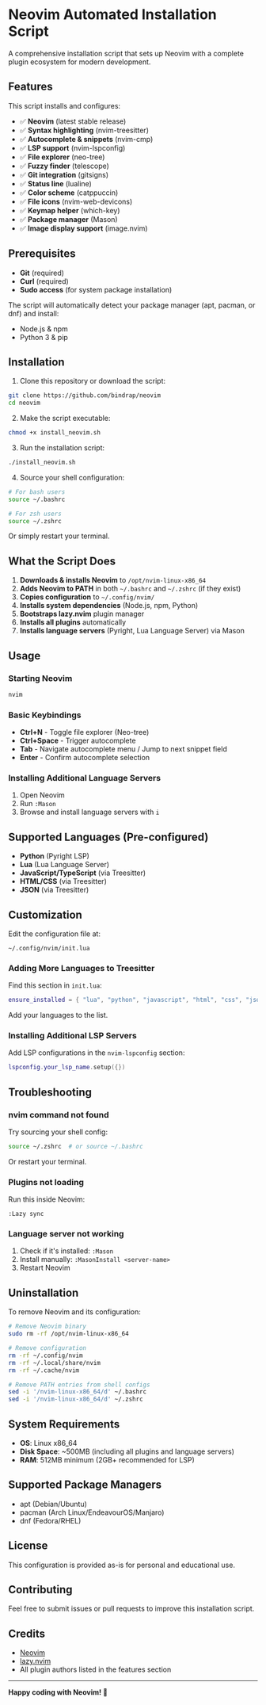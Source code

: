 # Neovim Automated Installation Script

A comprehensive installation script that sets up Neovim with a complete plugin ecosystem for modern development.

## Features

This script installs and configures:

- ✅ **Neovim** (latest stable release)
- ✅ **Syntax highlighting** (nvim-treesitter)
- ✅ **Autocomplete & snippets** (nvim-cmp)
- ✅ **LSP support** (nvim-lspconfig)
- ✅ **File explorer** (neo-tree)
- ✅ **Fuzzy finder** (telescope)
- ✅ **Git integration** (gitsigns)
- ✅ **Status line** (lualine)
- ✅ **Color scheme** (catppuccin)
- ✅ **File icons** (nvim-web-devicons)
- ✅ **Keymap helper** (which-key)
- ✅ **Package manager** (Mason)
- ✅ **Image display support** (image.nvim)

## Prerequisites

- **Git** (required)
- **Curl** (required)
- **Sudo access** (for system package installation)

The script will automatically detect your package manager (apt, pacman, or dnf) and install:
- Node.js & npm
- Python 3 & pip

## Installation

1. Clone this repository or download the script:
```bash
git clone https://github.com/bindrap/neovim
cd neovim
```

2. Make the script executable:
```bash
chmod +x install_neovim.sh
```

3. Run the installation script:
```bash
./install_neovim.sh
```

4. Source your shell configuration:
```bash
# For bash users
source ~/.bashrc

# For zsh users
source ~/.zshrc
```

Or simply restart your terminal.

## What the Script Does

1. **Downloads & installs Neovim** to `/opt/nvim-linux-x86_64`
2. **Adds Neovim to PATH** in both `~/.bashrc` and `~/.zshrc` (if they exist)
3. **Copies configuration** to `~/.config/nvim/`
4. **Installs system dependencies** (Node.js, npm, Python)
5. **Bootstraps lazy.nvim** plugin manager
6. **Installs all plugins** automatically
7. **Installs language servers** (Pyright, Lua Language Server) via Mason

## Usage

### Starting Neovim

```bash
nvim
```

### Basic Keybindings

- **Ctrl+N** - Toggle file explorer (Neo-tree)
- **Ctrl+Space** - Trigger autocomplete
- **Tab** - Navigate autocomplete menu / Jump to next snippet field
- **Enter** - Confirm autocomplete selection

### Installing Additional Language Servers

1. Open Neovim
2. Run `:Mason`
3. Browse and install language servers with `i`

## Supported Languages (Pre-configured)

- **Python** (Pyright LSP)
- **Lua** (Lua Language Server)
- **JavaScript/TypeScript** (via Treesitter)
- **HTML/CSS** (via Treesitter)
- **JSON** (via Treesitter)

## Customization

Edit the configuration file at:
```
~/.config/nvim/init.lua
```

### Adding More Languages to Treesitter

Find this section in `init.lua`:
```lua
ensure_installed = { "lua", "python", "javascript", "html", "css", "json" }
```

Add your languages to the list.

### Installing Additional LSP Servers

Add LSP configurations in the `nvim-lspconfig` section:
```lua
lspconfig.your_lsp_name.setup({})
```

## Troubleshooting

### nvim command not found

Try sourcing your shell config:
```bash
source ~/.zshrc  # or source ~/.bashrc
```

Or restart your terminal.

### Plugins not loading

Run this inside Neovim:
```vim
:Lazy sync
```

### Language server not working

1. Check if it's installed: `:Mason`
2. Install manually: `:MasonInstall <server-name>`
3. Restart Neovim

## Uninstallation

To remove Neovim and its configuration:

```bash
# Remove Neovim binary
sudo rm -rf /opt/nvim-linux-x86_64

# Remove configuration
rm -rf ~/.config/nvim
rm -rf ~/.local/share/nvim
rm -rf ~/.cache/nvim

# Remove PATH entries from shell configs
sed -i '/nvim-linux-x86_64/d' ~/.bashrc
sed -i '/nvim-linux-x86_64/d' ~/.zshrc
```

## System Requirements

- **OS**: Linux x86_64
- **Disk Space**: ~500MB (including all plugins and language servers)
- **RAM**: 512MB minimum (2GB+ recommended for LSP)

## Supported Package Managers

- apt (Debian/Ubuntu)
- pacman (Arch Linux/EndeavourOS/Manjaro)
- dnf (Fedora/RHEL)

## License

This configuration is provided as-is for personal and educational use.

## Contributing

Feel free to submit issues or pull requests to improve this installation script.

## Credits

- [Neovim](https://neovim.io/)
- [lazy.nvim](https://github.com/folke/lazy.nvim)
- All plugin authors listed in the features section

---

**Happy coding with Neovim! 🚀**
